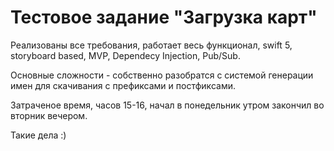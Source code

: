 # Тестовое задание "Загрузка карт"

Реализованы все требования, работает весь функционал, swift 5, storyboard based, MVP, Dependecy Injection, Pub/Sub.

Основные сложности - собственно разобратся с системой генерации имен для скачивания с префиксами и постфиксами. 

Затраченое время, часов 15-16, начал в понедельник утром закончил во вторник вечером. 

Такие дела :)

